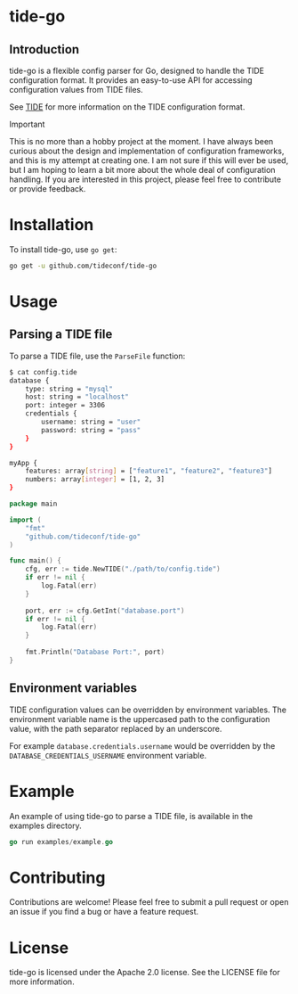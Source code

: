 # tide-go

## Introduction

tide-go is a flexible config parser for Go, designed to handle the TIDE configuration 
format. It provides an easy-to-use API for accessing configuration values from
TIDE files.

See [TIDE](https://github.com/tideconf/tide) for more information on the TIDE
configuration format.

> [!IMPORTANT]  
> This is no more than a hobby project at the moment. I have always been curious about the design and implementation of configuration frameworks, and this is my attempt at creating one. I am not sure if this will ever be used, but I am hoping to learn a bit more about the whole deal of configuration handling. If you are interested in this project, please feel free to contribute or provide feedback.

# Installation

To install tide-go, use `go get`:

```bash
go get -u github.com/tideconf/tide-go
```

# Usage

## Parsing a TIDE file

To parse a TIDE file, use the `ParseFile` function:

```bash
$ cat config.tide
database {
    type: string = "mysql"
    host: string = "localhost"
    port: integer = 3306
    credentials {
        username: string = "user"
        password: string = "pass"
    }
}

myApp {
    features: array[string] = ["feature1", "feature2", "feature3"]
    numbers: array[integer] = [1, 2, 3]
}
```

```go
package main

import (
    "fmt"
    "github.com/tideconf/tide-go"
)

func main() {
    cfg, err := tide.NewTIDE("./path/to/config.tide")
	if err != nil {
		log.Fatal(err)
	}
    
    port, err := cfg.GetInt("database.port")
	if err != nil {
		log.Fatal(err)
	}
    
    fmt.Println("Database Port:", port)
}
```

## Environment variables

TIDE configuration values can be overridden by environment variables. The
environment variable name is the uppercased path to the configuration value,
with the path separator replaced by an underscore.

For example `database.credentials.username` would be overridden by the
`DATABASE_CREDENTIALS_USERNAME` environment variable.

# Example

An example of using tide-go to parse a TIDE file, is available in the examples
directory.

```go
go run examples/example.go 
```

# Contributing

Contributions are welcome! Please feel free to submit a pull request or open an
issue if you find a bug or have a feature request.

# License

tide-go is licensed under the Apache 2.0 license. See the LICENSE file for more
information.